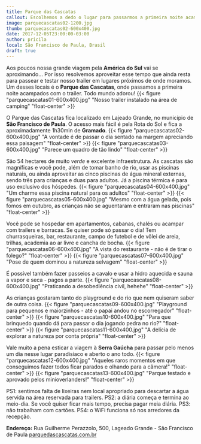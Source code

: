 ```yaml
---
title: Parque das Cascatas
callout: Escolhemos a dedo o lugar para passarmos a primeira noite acampados com o trailer...
image: parquecascatas02-1200.jpg
thumb: parquecascatas02-600x400.jpg
date: 2017-12-05T23:00:00-03:00
author: pricila
local: São Francisco de Paula, Brasil
draft: true
---
```


Aos poucos nossa grande viagem pela **América do Sul** vai se aproximando... Por isso resolvemos aproveitar esse tempo que ainda resta para passear e testar nosso trailer em lugares próximos de onde moramos. Um desses locais é o **Parque das Cascatas**, onde passamos a primeira noite acampados com o trailer. Todo mundo adorou!
{{< figure "parquecascatas01-600x400.jpg" "Nosso trailer instalado na área de camping" "float-center" >}}

O Parque das Cascatas fica localizado em Lajeado Grande, no município de **São Francisco de Paula**. O acesso mais fácil é pela Rota do Sol e fica a aproximadamente 1h30min de **Gramado**.
{{< figure "parquecascatas02-600x400.jpg" "A vontade é de passar o dia sentado na margem apreciando essa paisagem" "float-center" >}}
{{< figure "parquecascatas03-600x400.jpg" "Parece um quadro de tão lindo" "float-center" >}}

São 54 hectares de muito *verde* e excelente infraestrutura. As cascatas são magníficas e você pode, além de tomar banho de rio, usar as piscinas naturais, ou ainda aproveitar as cinco piscinas de água mineral externas, sendo três para crianças e duas para adultos. Já a piscina térmica é para uso exclusivo dos hóspedes. 
{{< figure "parquecascatas04-600x400.jpg" "Um charme essa piscina natural para os adultos" "float-center" >}}
{{< figure "parquecascatas05-600x400.jpg" "Mesmo com a água gelada, pois fomos em outubro, as crianças não se aguentaram e entraram nas piscinas" "float-center" >}}

Você pode se hospedar em apartamentos, cabanas, chalés ou acampar com trailers e barracas. Se quiser pode só passar o dia! Tem churrasqueiras, bar, restaurante, campo de futebol e de vôlei de areia, trilhas, academia ao ar livre e cancha de bocha. 
{{< figure "parquecascatas06-600x400.jpg" "A vista do restaurante - não é de tirar o folego?" "float-center" >}}
{{< figure "parquecascatas07-600x400.jpg" "Pose de quem dominou a natureza selvagem" "float-center" >}}

É possível também fazer passeios a cavalo e usar a hidro aquecida e sauna a vapor e seca - pagos a parte. 
{{< figure "parquecascatas08-600x400.jpg" "Praticando a desobediência civil, hehehe" "float-center" >}}

As crianças gostaram tanto do playground e do rio que nem quiseram saber de outra coisa. 
{{< figure "parquecascatas09-600x400.jpg" "Playground para pequenos e maiorzinhos - até o papai andou no escorregador" "float-center" >}}
{{< figure "parquecascatas10-600x400.jpg" "Para que brinquedo quando dá para passar o dia jogando pedra no rio?" "float-center" >}}
{{< figure "parquecascatas11-600x400.jpg" "A delícia de explorar a natureza por conta própria" "float-center" >}}

Vale muito a pena esticar a viagem à **Serra Gaúcha** para passar pelo menos um dia nesse lugar paradisíaco e aberto o ano todo.
{{< figure "parquecascatas12-600x400.jpg" "Aqueles raros momentos em que conseguimos fazer todos ficar parados e olhando para a câmera!" "float-center" >}}
{{< figure "parquecascatas13-600x400.jpg" "Parque testado e aprovado pelos minioverlanders!" "float-center" >}}

PS1: sentimos falta de lixeiras nem local apropriado para descartar a água servida na área reservada para trailers.
PS2: a diária começa e termina ao meio-dia. Se você quiser ficar mais tempo, precisa pagar meia diária.
PS3: não trabalham com cartões.
PS4: o WiFi funciona só nos arredores da recepção.

**Endereço:** Rua Guilherme Perazzolo, 500, Lageado Grande - São Francisco de Paula
[parquedascascatas.com.br](http://parquedascascatas.com.br)

